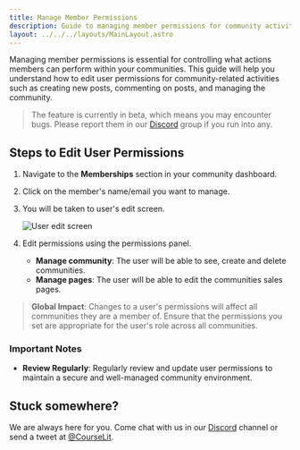 ```yaml
---
title: Manage Member Permissions
description: Guide to managing member permissions for community activities
layout: ../../../layouts/MainLayout.astro
---
```


Managing member permissions is essential for controlling what actions members can perform within your communities. This guide will help you understand how to edit user permissions for community-related activities such as creating new posts, commenting on posts, and managing the community.

> The feature is currently in beta, which means you may encounter bugs. Please report them in our <a href="https://discord.com/invite/GR4bQsN" target="_blank">Discord</a> group if you run into any.

## Steps to Edit User Permissions

1. Navigate to the **Memberships** section in your community dashboard.
2. Click on the member's name/email you want to manage.
3. You will be taken to user's edit screen.

    ![User edit screen](/assets/communities/member-permissions.png)

4. Edit permissions using the permissions panel.
    - **Manage community**: The user will be able to see, create and delete communities.
    - **Manage pages**: The user will be able to edit the communities sales pages.

> **Global Impact**: Changes to a user's permissions will affect all communities they are a member of. Ensure that the permissions you set are appropriate for the user's role across all communities.

### Important Notes

- **Review Regularly**: Regularly review and update user permissions to maintain a secure and well-managed community environment.

## Stuck somewhere?

We are always here for you. Come chat with us in our <a href="https://discord.com/invite/GR4bQsN" target="_blank">Discord</a> channel or send a tweet at <a href="https://twitter.com/courselit" target="_blank">@CourseLit</a>.
